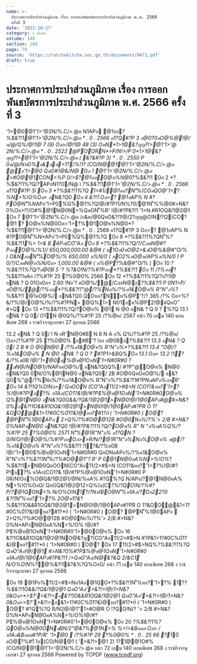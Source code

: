 ```yaml
---
name: >-
  ประกาศการประปาส่วนภูมิภาค เรื่อง การออกพันธบัตรการประปาส่วนภูมิภาค พ.ศ. 2566
  ครั้งที่ 3
date: '2023-10-27'
category: ง พิเศษ
volume: 140
section: 268
page: 70
source: 'https://ratchakitcha.soc.go.th/documents/9471.pdf'
draft: true
---
```


# ประกาศการประปาส่วนภูมิภาค เรื่อง การออกพันธบัตรการประปาส่วนภูมิภาค พ.ศ. 2566 ครั้งที่ 3

'1>@0@1'1>'@2N/%.C/>.@ค N1APอ @1ออ*?%$&?!1@1'1>'@2N/%.C/>.@ค * . 0 . 2566 ค1?Q#?P 3 อ@0?0อO@%@!@/ค/@/Q%/@!1@ 7 (9) Oล>/@!1@ 48 (3) OหN*1>1@&?ญญ?!>@1'1>'@ 2N/%.C/>.@ค * . 0 . 2522 @POORN*>P/N!>/P 0*1>1@&?ญญ?!>@1'1>'@2N/%.C/>.@ค ( &?&#?P 3) * . 0 . 2550 P 0ค/@/NหO%อ&อค>1?/%!1? (CO/N@@1@1'1>'@2N/%.C/>.@ค @อ'1>@0 QหO#1@&/N@ Oอ 1 @1'1>'@2N/%.C/>.@ค >#O@@1CON>%P 0/>$?@1ออO@ห%N@0*?%$&?!1 Oอ 2 *?%$&?!1%?Q/?APอN1?0/N@ ì *?%$&?!1@1'1>'@2N/%.C/>.@ค * . 0 . 2566 ค1?Q#?P 3î Oอ 3 *?%$&?!1%?Q 1>#1/@1คล?N'็%(COคQO@'1>?%N>%!O%Oล> อN&?Q0 Oอ 4 $%@ค@1OหN'1>N#0R#0#O@ห%O@#?PN'็%%@0#>N&?0%Oล>!?/O#%@1N@0N>%*?%$&?!1 Oล>? @1อAP% N #?PO@N'็%N*APอ'1>P0%์Q%@1%?Q!@/#?P$%@ค@1OหN'1>N#0R#0'1>@0O@ห% Oอ 5 @1O@ห% ค N @$11/N%?0/@1N'็%%@0#>N&?0%Oล>!?/O#%@1N@0N>%QหON'็%R' !@/#?P$%@ค@1OหN'1>N#0R#0O@ห% Oอ 6 &1>1?#0C%0์1?&)@หล?#1?*0์ ( '1>N#0R#0 ) O@? N'็%(CO1?&)@*?%$&?!1 '1>N.#R1OQ&!1@2@1 Oอ 7 @1'1>'@2N/%.C/>.@ค /อ&ห/@0QหO$%@ค@11BR#0 O@? ( /ห@% ) N'็%!?/O#%O@ห%N@0 /?ห%O@#?P? O@ห%N@0Oล>'1>?%@1O@ห%N@0*?%$&?!1!@/2?ญญ@O!N!?Q(CO? @1 ? O@ห%N@0Oล>'1>?%@1O@ห%N@0*?%$&?!1@1'1>'@2N/%.C/>.@ค * . 0 . 2566 ค1?Q#?P 3 Oล>? @1อAP% N #?PO@N'็%N*APอ'1>P0%์Q%@1%?Q Oอ 8 *?%$&?!1%?QN'็%*?%$&?!1%> 1>& B APอ(CO"Aอ Oอ 9 *?%$&?!1%?Q/?/CลคN@#?PออO@%/%1// 650,000,000.00 &@# ( ห1Oอ0หO@2>&ลO@%&@#"O/% ) O&NออN'็%O@%/% 650,000 ห%N/0 ( หO2%หO@ห/AP%ห%N/0 ) P 0/?/CลคN@ห%N/0ล> 1,000.00 &@# ( ห%@P*?%&@#"O/% ) Oอ 10 *?%$&?!1%?Q/?อ@0B 5 '? %?&O!N/?%#?Pออ*?%$&?!1 Oอ 11 /?%ออ*?%$&?!1คAอ /?%#?P 25 ?%0@0% 2566 Oอ 12 *?%$&?!1%?Q/?อ?!1@ อN& ? Q 01Oอ0ล> 2.60 !Nอ'? คO@%/@/CลคN@อ*?%$&?!1 P 0N1>P/คO@%/@/?%ออ*?%$&?!1"@/?%Nอ%/?%ค1&O@ห% R"N"อ%*?%$&?!1 @1คO@%/ อN&?Q0 QOหล?N์ห%@P'?/? 365 /?% Oล>%?&/?%!@/O@%/%/?%#?PN> @Q%1> N01อห%@P2!@ค์QหO'ั #>Q Oอ 13 *?%$&?!1%?Q/?O@ห% @1 N @0 อN& ? Q 0 ? %?Q 13.1 อN& ? Q 0/ O1N @0Q%/?%#?P 25 /?%@ค/ 2567 หน้า 70 เลม 140 ตอนพิเศษ 268 ง ราชกิจจานุเบกษา 27 ตุลาคม 2566

13.2 อN& ? Q 0/ ! N อR'N@0#B N 6 N A อ% Q%/?%#?P 25 /?%@ค/ Oล>/?%#?P 25 ?%0@0% อ#B'? !ลอ อ@0Bอ*?%$&?!1 13.3 อN& ? Q 0/ 2 B # O @0N@0  /?%ค1&O@ห% R"N"อ%*?%$&?!1 13.4 "O@/?%ค1&O@ห%  N @0 อN& ? Q 0 ? #?P1>&BQ%Oอ 13.1 Oล> 13.2 !1?&/?%ห0B !@/'1>@0อ$%@ค@1OหN'1>N#0R#0QหONลAPอ%R'N@0Q%/?%#O@@1"? R' P 0R/N%?&/?%ห0B !@/'1>@0$%@ค@1OหN'1>N#0R#0 ? ลN@/NO@1//N*APอคO@%/ อN&?Q0Q%/ #?P"@O@ห% N@0 อN&?Q0 0N/O%@1N@0 อN&?Q0/ 2B #O@0QหOคO@%/ อ&?Q0%"@/?%Nอ%/?%ค1&O@ห% R"N"อ%*?%$&?!1#?PNลAPอ%ออR' Oอ 14 $%@ค@1OหN'1>N#0R#0 >N@0 อN&?Q0อ*?%$&?!1Q%O!Nล>/ QหOON (CO"Aอ11/2>#$>N (CO1?&หล?'1>?%!@/#?P!ล?% ห1Aอ(CO1?&!@/#?P$%@ค@1OหN'1>N#0R#0O@ห% Q%@1N@0 อN&?Q0O&&/?Q&!1@2@1>N@0!@/1@0APอ#@#>N&?0%อ$%@ค@1OหN'1>N#0R#0 2O@ห1?&*?%$&?!1O&&R1OQ&!1@2@1>N@0!@/1@0APอ#?PR O 1?&OO@&1>1?#0C%0์1?&)@หล?#1?*0์ ( '1>N#0R#0 ) O@? @PN'็%1@0APอ  2>Q%/?%#O@@12B #O@0Nอ%/?%'> 2/B #>N&?0%N*APอN@0 อN&?Q0 !@/#?P$%@ค@1OหN'1>N#0R#0'1>@0O@ห% Oอ 15 *?%$&?!1%?Q/?O@ห% R" N "อ%คA%Q%/?%#?P 25 ?%0@0% 2571 N'็%@1R"N"อ% ค1?QN ? 0/N!O/!@/O@%/%#?PออOล>>R/N/?@1R"N"อ%Nอ%O@ห% ห@/?%ค1&O@ห% R"N"อ%*?%$&?!1 !1?&/?%ห0B !@/'1>@0$%@ค@1OหN'1>N#0R#0 QหONลAPอ%/?%ค1&O@ห% R"N"อ%*?%&?!1N'็%/?%#O@@1"? R' P 0@1N@0คA%N>%!O%*?%$&?!1>N@0QหOON(CO"Aอ11/2>#$>N (CO1?&หล?'1>?%!@/#?P!ล?% ห1Aอ(CO1?& !@/#?P$%@ค@1OหN'1>N#0R#0O@ห% Q%@1N@0คA%N>%!O%O&&/?Q&!1@2@1>N@0!@/1@0APอ #@#>N&?0%อ$%@ค@1OหN'1>N#0R#0 P 0R/N!Oอ%O@Q&!1@2@1/@N/%คA% #?Q%?Q N/APอ/?@1N@0คA% N>%!O%OลO/ QหOQ&!1@2@12>Q%(ล(C*?%!?QO!N/?%#?P/?@1QON>% N/O%O!N1?/?Nห!BO@N'็%ห1Aอ/?Oอ22?0 $%@ค@1OหN'1>N#0R#0อ@อN/%คA%Q&!1@2@1N*APอ!1/2อ&OR O อ@#> @1QO*?%$&?!1N'็%หล?'1>?% 2O@ห1?&*?%$&?!1O&&R1OQ&!1@2@1>N@0!@/1@0APอ#?PR O 1?&OO@&1>1?#0C%0์1?&)@หล?#1?*0์ ( '1>N#0R#0 ) O@? @PN'็%1@0APอ  2>Q%/?%#O@@12B #O@0Nอ%/?%'> 2/B #>N&?0%N*APอN@0คA%N>%!O% !@/#?P$%@ค@1OหN'1>N#0R#0'1>@0O@ห% Oอ 16 $%@ค@1OหN'1>N#0R#0>%O@)@*?%$&?!1O&&R1OQ&!1@2@1NO@&?ญ?(CO"Aอ11/2>#$>N #?P&1>1?#0C%0์1?&)@หล?#1?*0์ ( '1>N#0R#0 ) O@? Oอ 17 11/2>#$>NQ%*?%$&?!1%?Q QหO"Aอ!@/@1 #>N&?0%#?P$%@ค@1OหN'1>N#0R#0 ห1Aอ!@/1@0APอ#?P$%@ค@1OหN'1>N#0R#0R O 1?&OO@&1>1?#0C%0์)@หล?#1?*0์ ( '1>N#0R#0 ) O@? OลO/O!N1? Oอ 18 1?#?P/?@1ออQ&*?%$&?!1 />QหO"Aอ/N@&?&Q 2/&C1์ N/O%O!N*%?@%$%@ค@1 OหN'1>N#0R#0 @P(CO/N@@1@1'1>'@2N/%.C/>.@คO!N!?Q@Q% P 0'1>@0Q%1@>@%BN&1@ R O ลล@0/AอAPอO@?&Q%*?%$&?!1&?&%?Q%OลO/ หน้า 71 เลม 140 ตอนพิเศษ 268 ง ราชกิจจานุเบกษา 27 ตุลาคม 2566

Oอ 19 @1Pอ%11/2>#$>Nห1Aอ@1QO*?%$&?!1N'็%หล?'1>?% 1?*?%$&?!1O&&/?Q&!1@2@1 QหO"Aอ'>&?!>!@/1>N&?0&Oล>*>$?'>&?!>อ$%@ค@1OหN'1>N#0R#0 2O@ห1?&*?%$&?!1O&&R1OQ&!1@2@1 QหO"Aอ'>&?!>!@/1>N&?0&Oล>*>$?'>&?!>อ&1>1?#0C%0์1?&)@หล?#1?*0์ ( '1>N#0R#0 ) O@? #?Q%?Q R/N2@/@1"1>#O@R O !?QO!N/? '> 2/B #>N&?0%N*APอN@0คA%N>%!O%!@/#?P$%@ค@1OหN'1>N#0R#0'1>@0O@ห% Oอ 20 *?%$&?!1%?QO@ห%N@0ONลBN/2"@&?%@1N>% %>!>&Bคคล Oล> / ห1Aอ&Bคคล#?P/R' '1>@0  /?%#?P 29 ?%0@0% * . 0 . 25 66 ?1*0์ คO@?%#1์ 1อ(CO/N@@1 ( '>&?!>@1 2) 1?1@@1O#% (CO/N@@1@1'1>'@2N/%.C/>.@ค หน้า 72 เลม 140 ตอนพิเศษ 268 ง ราชกิจจานุเบกษา 27 ตุลาคม 2566 Powered by TCPDF (www.tcpdf.org)
